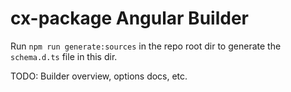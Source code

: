 # cx-package Angular Builder

Run `npm run generate:sources` in the repo root dir to generate the `schema.d.ts` file in this dir.

TODO: Builder overview, options docs, etc.
